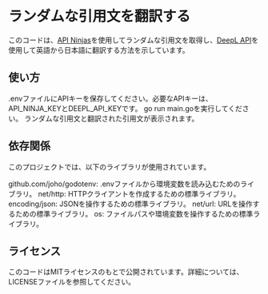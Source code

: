 # ランダムな引用文を翻訳する
このコードは、[API Ninjas](https://api-ninjas.com/)を使用してランダムな引用文を取得し、[DeepL API](https://www.deepl.com/translator)を使用して英語から日本語に翻訳する方法を示しています。

## 使い方
.envファイルにAPIキーを保存してください。必要なAPIキーは、API_NINJA_KEYとDEEPL_API_KEYです。
go run main.goを実行してください。
ランダムな引用文と翻訳された引用文が表示されます。
## 依存関係
このプロジェクトでは、以下のライブラリが使用されています。

github.com/joho/godotenv: .envファイルから環境変数を読み込むためのライブラリ。
net/http: HTTPクライアントを作成するための標準ライブラリ。
encoding/json: JSONを操作するための標準ライブラリ。
net/url: URLを操作するための標準ライブラリ。
os: ファイルパスや環境変数を操作するための標準ライブラリ。

## ライセンス
このコードはMITライセンスのもとで公開されています。詳細については、LICENSEファイルを参照してください。